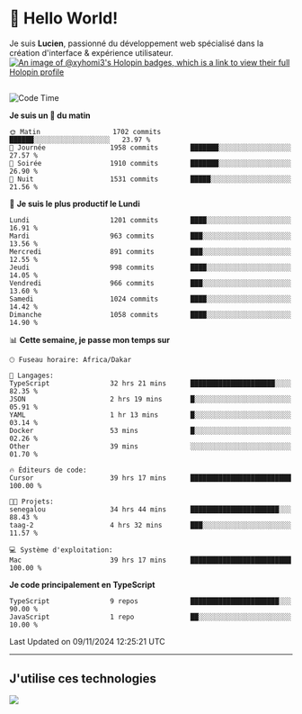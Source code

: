 # 👋 Hello World!

Je suis **Lucien**, passionné du développement web spécialisé dans la création d'interface & expérience utilisateur.
[![An image of @xyhomi3's Holopin badges, which is a link to view their full Holopin profile](https://holopin.me/xyhomi3)](https://holopin.io/@xyhomi3)

##

<!--START_SECTION:waka-->
![Code Time](http://img.shields.io/badge/Code%20Time-2%2C505%20hrs%2022%20mins-blue)

**Je suis un 🐤 du matin** 

```text
🌞 Matin                  1702 commits        ██████░░░░░░░░░░░░░░░░░░░   23.97 % 
🌆 Journée                1958 commits        ███████░░░░░░░░░░░░░░░░░░   27.57 % 
🌃 Soirée                 1910 commits        ███████░░░░░░░░░░░░░░░░░░   26.90 % 
🌙 Nuit                   1531 commits        █████░░░░░░░░░░░░░░░░░░░░   21.56 % 
```
📅 **Je suis le plus productif le Lundi** 

```text
Lundi                    1201 commits        ████░░░░░░░░░░░░░░░░░░░░░   16.91 % 
Mardi                    963 commits         ███░░░░░░░░░░░░░░░░░░░░░░   13.56 % 
Mercredi                 891 commits         ███░░░░░░░░░░░░░░░░░░░░░░   12.55 % 
Jeudi                    998 commits         ████░░░░░░░░░░░░░░░░░░░░░   14.05 % 
Vendredi                 966 commits         ███░░░░░░░░░░░░░░░░░░░░░░   13.60 % 
Samedi                   1024 commits        ████░░░░░░░░░░░░░░░░░░░░░   14.42 % 
Dimanche                 1058 commits        ████░░░░░░░░░░░░░░░░░░░░░   14.90 % 
```


📊 **Cette semaine, je passe mon temps sur** 

```text
🕑︎ Fuseau horaire: Africa/Dakar

💬 Langages: 
TypeScript               32 hrs 21 mins      █████████████████████░░░░   82.35 % 
JSON                     2 hrs 19 mins       █░░░░░░░░░░░░░░░░░░░░░░░░   05.91 % 
YAML                     1 hr 13 mins        █░░░░░░░░░░░░░░░░░░░░░░░░   03.14 % 
Docker                   53 mins             █░░░░░░░░░░░░░░░░░░░░░░░░   02.26 % 
Other                    39 mins             ░░░░░░░░░░░░░░░░░░░░░░░░░   01.70 % 

🔥 Éditeurs de code: 
Cursor                   39 hrs 17 mins      █████████████████████████   100.00 % 

🐱‍💻 Projets: 
senegalou                34 hrs 44 mins      ██████████████████████░░░   88.43 % 
taag-2                   4 hrs 32 mins       ███░░░░░░░░░░░░░░░░░░░░░░   11.57 % 

💻 Système d'exploitation: 
Mac                      39 hrs 17 mins      █████████████████████████   100.00 % 
```

**Je code principalement en TypeScript** 

```text
TypeScript               9 repos             ██████████████████████░░░   90.00 % 
JavaScript               1 repo              ██░░░░░░░░░░░░░░░░░░░░░░░   10.00 % 
```




 Last Updated on 09/11/2024 12:25:21 UTC
<!--END_SECTION:waka-->
---

## J'utilise ces technologies

<p align="left">
  <a href="https://skillicons.dev">
    <img src="https://skillicons.dev/icons?i=ts,js,md,scss,tailwind,react,docker,express,astro,vite,nextjs,vercel,figma,ableton" />
  </a>
</p>

